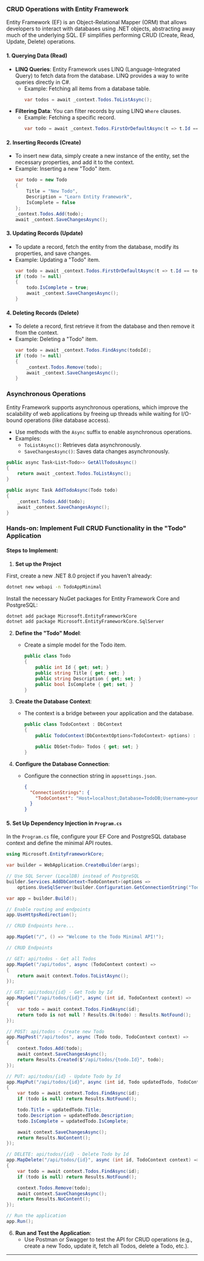 ### CRUD Operations with Entity Framework

Entity Framework (EF) is an Object-Relational Mapper (ORM) that allows developers to interact with databases using .NET objects, abstracting away much of the underlying SQL. EF simplifies performing CRUD (Create, Read, Update, Delete) operations. 

#### 1. **Querying Data (Read)**
   - **LINQ Queries**: Entity Framework uses LINQ (Language-Integrated Query) to fetch data from the database. LINQ provides a way to write queries directly in C#.
     - Example: Fetching all items from a database table.
       ```csharp
       var todos = await _context.Todos.ToListAsync();
       ```
   - **Filtering Data**: You can filter records by using LINQ `Where` clauses.
     - Example: Fetching a specific record.
       ```csharp
       var todo = await _context.Todos.FirstOrDefaultAsync(t => t.Id == todoId);
       ```

#### 2. **Inserting Records (Create)**
   - To insert new data, simply create a new instance of the entity, set the necessary properties, and add it to the context. 
   - Example: Inserting a new "Todo" item.
     ```csharp
     var todo = new Todo
     {
         Title = "New Todo",
         Description = "Learn Entity Framework",
         IsComplete = false
     };
     _context.Todos.Add(todo);
     await _context.SaveChangesAsync();
     ```

#### 3. **Updating Records (Update)**
   - To update a record, fetch the entity from the database, modify its properties, and save changes.
   - Example: Updating a "Todo" item.
     ```csharp
     var todo = await _context.Todos.FirstOrDefaultAsync(t => t.Id == todoId);
     if (todo != null)
     {
         todo.IsComplete = true;
         await _context.SaveChangesAsync();
     }
     ```

#### 4. **Deleting Records (Delete)**
   - To delete a record, first retrieve it from the database and then remove it from the context.
   - Example: Deleting a "Todo" item.
     ```csharp
     var todo = await _context.Todos.FindAsync(todoId);
     if (todo != null)
     {
         _context.Todos.Remove(todo);
         await _context.SaveChangesAsync();
     }
     ```

### Asynchronous Operations

Entity Framework supports asynchronous operations, which improve the scalability of web applications by freeing up threads while waiting for I/O-bound operations (like database access).

- Use methods with the `Async` suffix to enable asynchronous operations.
- Examples:
   - `ToListAsync()`: Retrieves data asynchronously.
   - `SaveChangesAsync()`: Saves data changes asynchronously.

```csharp
public async Task<List<Todo>> GetAllTodosAsync()
{
    return await _context.Todos.ToListAsync();
}

public async Task AddTodoAsync(Todo todo)
{
    _context.Todos.Add(todo);
    await _context.SaveChangesAsync();
}
```

### Hands-on: Implement Full CRUD Functionality in the "Todo" Application

#### Steps to Implement:

1. **Set up the Project**

First, create a new .NET 8.0 project if you haven't already:

```bash
dotnet new webapi -n TodoAppMinimal
```

Install the necessary NuGet packages for Entity Framework Core and PostgreSQL:

```bash
dotnet add package Microsoft.EntityFrameworkCore
dotnet add package Microsoft.EntityFrameworkCore.SqlServer
```


2. **Define the "Todo" Model**:
   - Create a simple model for the Todo item.
     ```csharp
     public class Todo
     {
         public int Id { get; set; }
         public string Title { get; set; }
         public string Description { get; set; }
         public bool IsComplete { get; set; }
     }
     ```

3. **Create the Database Context**:
   - The context is a bridge between your application and the database.
     ```csharp
     public class TodoContext : DbContext
     {
         public TodoContext(DbContextOptions<TodoContext> options) : base(options) {}

         public DbSet<Todo> Todos { get; set; }
     }
     ```

4. **Configure the Database Connection**:
   - Configure the connection string in `appsettings.json`.
     ```json
     {
       "ConnectionStrings": {
         "TodoContext": "Host=localhost;Database=TodoDB;Username=youruser;Password=yourpassword"
       }
     }
     ```

#### 5. **Set Up Dependency Injection in `Program.cs`**

In the `Program.cs` file, configure your EF Core and PostgreSQL database context and define the minimal API routes.

```csharp
using Microsoft.EntityFrameworkCore;

var builder = WebApplication.CreateBuilder(args);

// Use SQL Server (LocalDB) instead of PostgreSQL
builder.Services.AddDbContext<TodoContext>(options =>
    options.UseSqlServer(builder.Configuration.GetConnectionString("TodoContext")));

var app = builder.Build();

// Enable routing and endpoints
app.UseHttpsRedirection();

// CRUD Endpoints here...

app.MapGet("/", () => "Welcome to the Todo Minimal API!");

// CRUD Endpoints

// GET: api/todos - Get all Todos
app.MapGet("/api/todos", async (TodoContext context) =>
{
    return await context.Todos.ToListAsync();
});

// GET: api/todos/{id} - Get Todo by Id
app.MapGet("/api/todos/{id}", async (int id, TodoContext context) =>
{
    var todo = await context.Todos.FindAsync(id);
    return todo is not null ? Results.Ok(todo) : Results.NotFound();
});

// POST: api/todos - Create new Todo
app.MapPost("/api/todos", async (Todo todo, TodoContext context) =>
{
    context.Todos.Add(todo);
    await context.SaveChangesAsync();
    return Results.Created($"/api/todos/{todo.Id}", todo);
});

// PUT: api/todos/{id} - Update Todo by Id
app.MapPut("/api/todos/{id}", async (int id, Todo updatedTodo, TodoContext context) =>
{
    var todo = await context.Todos.FindAsync(id);
    if (todo is null) return Results.NotFound();

    todo.Title = updatedTodo.Title;
    todo.Description = updatedTodo.Description;
    todo.IsComplete = updatedTodo.IsComplete;

    await context.SaveChangesAsync();
    return Results.NoContent();
});

// DELETE: api/todos/{id} - Delete Todo by Id
app.MapDelete("/api/todos/{id}", async (int id, TodoContext context) =>
{
    var todo = await context.Todos.FindAsync(id);
    if (todo is null) return Results.NotFound();

    context.Todos.Remove(todo);
    await context.SaveChangesAsync();
    return Results.NoContent();
});

// Run the application
app.Run();
```

6. **Run and Test the Application**:
   - Use Postman or Swagger to test the API for CRUD operations (e.g., create a new Todo, update it, fetch all Todos, delete a Todo, etc.).

---
